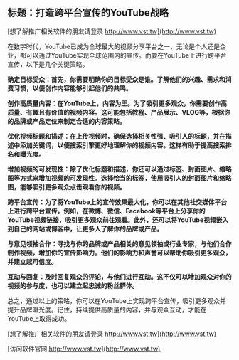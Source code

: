 ## **标题：打造跨平台宣传的YouTube战略**

[想了解推广相关软件的朋友请登录 http://www.vst.tw](http://www.vst.tw)

在数字时代，YouTube已成为全球最大的视频分享平台之一，无论是个人还是企业，都可以通过YouTube实现全球范围内的宣传。而要在YouTube上进行跨平台宣传，以下是几个关键策略。

**确定目标受众：首先，你需要明确你的目标受众是谁。了解他们的兴趣、需求和消费习惯，以便创作内容能够引起他们的共鸣。**

**创作高质量内容：在YouTube上，内容为王。为了吸引更多观众，你需要创作高质量、有趣且有价值的视频内容。这可能包括教程、产品展示、VLOG等，根据你的品牌或产品定位来制定合适的内容策略。**

**优化视频标题和描述：在上传视频时，确保选择相关性强、吸引人的标题，并在描述中添加关键词，以便搜索引擎更好地理解你的视频内容。这样有助于提高搜索排名和曝光度。**

**增加视频的可发现性：除了优化标题和描述，你还可以通过标签、封面图片、缩略图等方式来增加视频的可发现性。选择恰当的标签，使用吸引人的封面图片和缩略图，能够吸引更多观众点击观看你的视频。**

**跨平台宣传：为了将YouTube上的宣传效果最大化，你可以在其他社交媒体平台上进行跨平台宣传。例如，在微博、微信、Facebook等平台上分享你的YouTube视频链接，吸引更多观众前往观看。此外，还可以将YouTube视频嵌入到自己的网站或博客中，让更多人了解你的品牌或产品。**

**与意见领袖合作：寻找与你的品牌或产品相关的意见领袖或行业专家，与他们合作制作视频，增加你的宣传影响力。他们的影响力和声誉可以帮助你吸引更多观众，并建立起可信度。**

**互动与回复：及时回复观众的评论，与他们进行互动。这不仅可以增加观众对你的视频的参与度，也可以建立起忠诚的粉丝群体。**

总之，通过以上的策略，你可以在YouTube上实现跨平台宣传，吸引更多观众并提升品牌曝光度。记住，持续提供高质量的内容，并与观众互动，才能在YouTube上取得成功。

[想了解推广相关软件的朋友请登录 http://www.vst.tw](http://www.vst.tw)


[访问软件官网 http://www.vst.tw](http://www.vst.tw)
